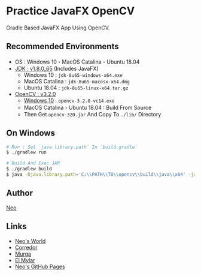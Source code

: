 # Practice JavaFX OpenCV

Gradle Based JavaFX App Using OpenCV.


## Recommended Environments

- OS : Windows 10・MacOS Catalina・Ubuntu 18.04
- [JDK : v1.8.0_65](https://www.oracle.com/java/technologies/javase/javase8-archive-downloads.html) (Includes JavaFX)
    - Windows 10 : `jdk-8u65-windows-x64.exe`
    - MacOS Catalina : `jdk-8u65-macosx-x64.dmg`
    - Ubuntu 18.04 : `jdk-8u65-linux-x64.tar.gz`
- [OpenCV : v3.2.0](https://github.com/opencv/opencv/releases/tag/3.2.0)
    - [Windows 10](https://sourceforge.net/projects/opencvlibrary/files/opencv-win/3.2.0/) : `opencv-3.2.0-vc14.exe`
    - MacOS Catalina・Ubuntu 18.04 : Build From Source
    - Then Get `opencv-320.jar` And Copy To `./lib/` Directory


## On Windows

```sh
# Run : Set `java.library.path` In `build.gradle`
$ ./gradlew run

# Build And Exec JAR
$ ./gradlew build
$ java -Djava.library.path='C:\\PATH\\TO\\opencv\\build\\java\\x64' -jar ./build/libs/practice-javafx-opencv.jar
```


## Author

[Neo](http://neo.s21.xrea.com/)


## Links

- [Neo's World](http://neo.s21.xrea.com/)
- [Corredor](https://neos21.hatenablog.com/)
- [Murga](https://neos21.hatenablog.jp/)
- [El Mylar](https://neos21.hateblo.jp/)
- [Neo's GitHub Pages](https://neos21.github.io/)
